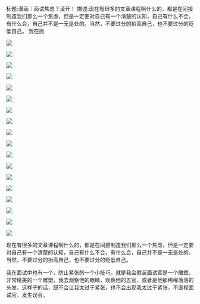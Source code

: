 标题:漫画｜面试焦虑？滚开！
描述:现在有很多的文章课程啊什么的，都是在间接制造我们那么一个焦虑，但是一定要对自己有一个清楚的认知，自己有什么不会，有什么会，自己并不是一无是处的。当然，不要过分的抬高自己，也不要过分的贬低自己。 我在面

![](https://p3-juejin.byteimg.com/tos-cn-i-k3u1fbpfcp/28cdad7cc8f64b20ab806f14166c7ba7~tplv-k3u1fbpfcp-zoom-1.image)

![](https://p3-juejin.byteimg.com/tos-cn-i-k3u1fbpfcp/433ca370666e428688488004de1e01a4~tplv-k3u1fbpfcp-zoom-1.image)

![](https://p3-juejin.byteimg.com/tos-cn-i-k3u1fbpfcp/430fe36022ea4ecfa325f364f1a81506~tplv-k3u1fbpfcp-zoom-1.image)

![](https://p3-juejin.byteimg.com/tos-cn-i-k3u1fbpfcp/2fabd9f78b6742a882c5aec69ee3c5d6~tplv-k3u1fbpfcp-zoom-1.image)

![](https://p3-juejin.byteimg.com/tos-cn-i-k3u1fbpfcp/0abe2f0204774bf291598455ceafd084~tplv-k3u1fbpfcp-zoom-1.image)

![](https://p3-juejin.byteimg.com/tos-cn-i-k3u1fbpfcp/da4cd4dbeb5242a48d6d238a149fe6ca~tplv-k3u1fbpfcp-zoom-1.image)

![](https://p3-juejin.byteimg.com/tos-cn-i-k3u1fbpfcp/fec191ae5e8e45f0b92c09f969dfd65b~tplv-k3u1fbpfcp-zoom-1.image)

![](https://p3-juejin.byteimg.com/tos-cn-i-k3u1fbpfcp/edcc2ad2224149d79d5647b925943f4b~tplv-k3u1fbpfcp-zoom-1.image)

![](https://p3-juejin.byteimg.com/tos-cn-i-k3u1fbpfcp/57916c6a0c2d452b9d91cbbe795d9dcb~tplv-k3u1fbpfcp-zoom-1.image)

![](https://p3-juejin.byteimg.com/tos-cn-i-k3u1fbpfcp/59aaf03b316f4a7684e202854682b711~tplv-k3u1fbpfcp-zoom-1.image)

![](https://p3-juejin.byteimg.com/tos-cn-i-k3u1fbpfcp/cd67dc3933f74f8d8e4323b77c9abe11~tplv-k3u1fbpfcp-zoom-1.image)

![](https://p3-juejin.byteimg.com/tos-cn-i-k3u1fbpfcp/a0d6898eea3749aba31c5630f70c2219~tplv-k3u1fbpfcp-zoom-1.image)

![](https://p3-juejin.byteimg.com/tos-cn-i-k3u1fbpfcp/45a9c7c007834842839630e1683d18c6~tplv-k3u1fbpfcp-zoom-1.image)

![](https://p3-juejin.byteimg.com/tos-cn-i-k3u1fbpfcp/6991b1937ef2456991c470f067c15d83~tplv-k3u1fbpfcp-zoom-1.image)

![](https://p3-juejin.byteimg.com/tos-cn-i-k3u1fbpfcp/bdb8d7128ea942b8b98f60b8e2c84142~tplv-k3u1fbpfcp-zoom-1.image)

![](https://p3-juejin.byteimg.com/tos-cn-i-k3u1fbpfcp/aa19e00ea72742319010d2d0f5719b93~tplv-k3u1fbpfcp-zoom-1.image)

![](https://p3-juejin.byteimg.com/tos-cn-i-k3u1fbpfcp/d79ce4a150154519bde18cc6df8e9236~tplv-k3u1fbpfcp-zoom-1.image)

![](https://p3-juejin.byteimg.com/tos-cn-i-k3u1fbpfcp/52701342225a4068b12661d02af008fa~tplv-k3u1fbpfcp-zoom-1.image)

现在有很多的文章课程啊什么的，都是在间接制造我们那么一个焦虑，但是一定要对自己有一个清楚的认知，自己有什么不会，有什么会，自己并不是一无是处的。当然，不要过分的抬高自己，也不要过分的贬低自己。

我在面试中也有一个，防止紧张的一个小技巧。就是我会假装面试官是一个雕塑，非常精美的一个雕塑，我去观察他的眼睛，观察他的五官，或者是他那稀稀落落的头发。这样子的话，既不会让我太过于紧张，也不会出现我太过于紧张，不直视面试官，发生误会。